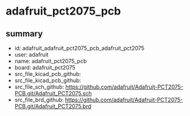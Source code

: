 # adafruit_pct2075_pcb
 
## summary 
* id: adafruit_adafruit_pct2075_pcb_adafruit_pct2075
* user: adafruit
* name: adafruit_pct2075_pcb
* board: adafruit_pct2075
* src_file_kicad_pcb_github: 
* src_file_kicad_pcb_github: 
* src_file_sch_github: https://github.com/adafruit/Adafruit-PCT2075-PCB.git/Adafruit_PCT2075.sch
* src_file_brd_github: https://github.com/adafruit/Adafruit-PCT2075-PCB.git/Adafruit_PCT2075.brd



